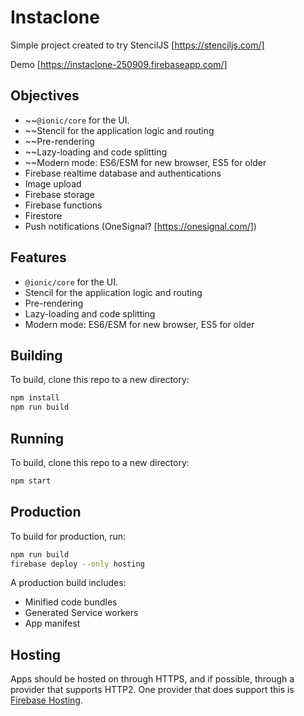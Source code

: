 # Instaclone

Simple project created to try StencilJS [https://stenciljs.com/]

Demo [https://instaclone-250909.firebaseapp.com/]

## Objectives
* ~~`@ionic/core` for the UI.
* ~~Stencil for the application logic and routing
* ~~Pre-rendering
* ~~Lazy-loading and code splitting
* ~~Modern mode: ES6/ESM for new browser, ES5 for older
* Firebase realtime database and authentications
* Image upload
* Firebase storage
* Firebase functions
* Firestore
* Push notifications (OneSignal? [https://onesignal.com/])

## Features

* `@ionic/core` for the UI.
* Stencil for the application logic and routing
* Pre-rendering
* Lazy-loading and code splitting
* Modern mode: ES6/ESM for new browser, ES5 for older

## Building

To build, clone this repo to a new directory:

```bash
npm install
npm run build
```


## Running

To build, clone this repo to a new directory:

```bash
npm start
```

## Production

To build for production, run:

```bash
npm run build
firebase deploy --only hosting
```

A production build includes:

* Minified code bundles
* Generated Service workers
* App manifest

## Hosting

Apps should be hosted on through HTTPS, and if possible, through a provider that supports HTTP2.
One provider that does support this is [Firebase Hosting](https://firebase.google.com/docs/hosting/).
